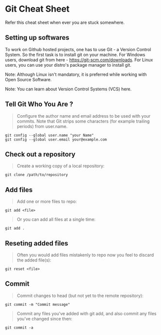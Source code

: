 # Git Cheat Sheet

Refer this cheat sheet when ever you are stuck somewhere. 

## Setting up softwares

To work on Github hosted projects, one has to use Git - a Version Control System. So the first task is to install git on your machine. For Windows users, download git from here - https://git-scm.com/downloads. For Linux users, you can use your distro's package manager to install git.

Note: Although Linux isn't mandatory, it is preferred while working with Open Source Software.

Note: You can learn about Version Control Systems (VCS) here.

## Tell Git Who You Are ?

> Configure the author name and email address to be used with your commits.
Note that Git strips some characters (for example trailing periods) from user.name.

```
git config --global user.name "your Name"
git config --global user.email your@example.com
```

## Check out a repository

> Create a working copy of a local repository: 

```
git clone /path/to/repository
```

## Add files

> Add one or more files to repo: 

```
git add <file>
```
> Or you can add all files at a single time: 

```
git add .
```


## Reseting added files

> Often you would add files mistakenly to repo now you feel to discard the added file(s):

```
git reset <file>
```

## Commit

> Commit changes to head (but not yet to the remote repository):

```
git commit -m "Commit message"
```

> Commit any files you've added with git add, and also commit any files you've changed since then:

```
git commit -a
```
